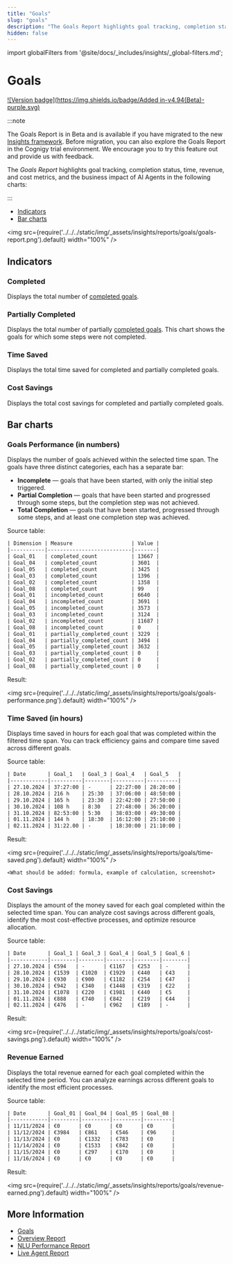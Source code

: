 ```yaml
---
title: "Goals"
slug: "goals"
description: "The Goals Report highlights goal tracking, completion status, time, revenue, and cost metrics, and the business impact of AI Agents."
hidden: false
---
```

import globalFilters from '@site/docs/_includes/insights/_global-filters.md';


# Goals

[![Version badge](https://img.shields.io/badge/Added in-v4.94(Beta)-purple.svg)](../../release-notes/4.94.md)

:::note

  The Goals Report is in Beta and is available if you have migrated to the new [Insights framework](../data-management/pre-aggregation.md).
  Before migration, you can also explore the Goals Report in the Cognigy trial environment.
  We encourage you to try this feature out and provide us with feedback.

  The _Goals Report_ highlights goal tracking, completion status, time, revenue, and cost metrics, and the business impact of AI Agents in the following charts:

:::


- [Indicators](#indicators)
- [Bar charts](#bar-charts)

<globalFilters />

<img src={require('../../../static/img/_assets/insights/reports/goals/goals-report.png').default} width="100%" />

## Indicators

### Completed

Displays the total number of [completed goals](../../ai/build/node-reference/analytics/track-goal.md).

### Partially Completed

Displays the total number of partially [completed goals](../../ai/build/node-reference/analytics/track-goal.md).
This chart shows the goals for which some steps were not completed.

### Time Saved

Displays the total time saved for completed and partially completed goals.

### Cost Savings

Displays the total cost savings for completed and partially completed goals.

## Bar charts

### Goals Performance (in numbers)

Displays the number of goals achieved within the selected time span.
The goals have three distinct categories, each has a separate bar:

- **Incomplete** — goals that have been started, with only the initial step triggered.
- **Partial Completion** — goals that have been started and progressed through some steps, but the completion step was not achieved.
- **Total Completion** — goals that have been started, progressed through some steps, and at least one completion step was achieved.

Source table:

```txt
| Dimension | Measure                   | Value |
|-----------|---------------------------|-------|
| Goal_01   | completed_count           | 13667 |
| Goal_04   | completed_count           | 3601  |
| Goal_05   | completed_count           | 3425  |
| Goal_03   | completed_count           | 1396  |
| Goal_02   | completed_count           | 1358  |
| Goal_08   | completed_count           | 99    |
| Goal_01   | incompleted_count         | 6640  |
| Goal_04   | incompleted_count         | 3691  |
| Goal_05   | incompleted_count         | 3573  |
| Goal_03   | incompleted_count         | 3124  |
| Goal_02   | incompleted_count         | 11687 |
| Goal_08   | incompleted_count         | 0     |
| Goal_01   | partially_completed_count | 3229  |
| Goal_04   | partially_completed_count | 3494  |
| Goal_05   | partially_completed_count | 3632  |
| Goal_03   | partially_completed_count | 0     |
| Goal_02   | partially_completed_count | 0     |
| Goal_08   | partially_completed_count | 0     |
```

Result:

<img src={require('../../../static/img/_assets/insights/reports/goals/goals-performance.png').default} width="100%" />

### Time Saved (in hours)

Displays time saved in hours for each goal that was completed within the filtered time span.
You can track efficiency gains and compare time saved across different goals.

Source table:

```txt
| Date       | Goal_1   | Goal_3 | Goal_4   | Goal_5   |
|------------|----------|--------|----------|----------|
| 27.10.2024 | 37:27:00 | -      | 22:27:00 | 28:20:00 |
| 28.10.2024 | 216 h    | 25:30  | 37:06:00 | 48:50:00 |
| 29.10.2024 | 165 h    | 23:30  | 22:42:00 | 27:50:00 |
| 30.10.2024 | 108 h    | 8:30   | 27:48:00 | 36:20:00 |
| 31.10.2024 | 82:53:00 | 5:30   | 38:03:00 | 49:30:00 |
| 01.11.2024 | 144 h    | 18:30  | 16:12:00 | 25:10:00 |
| 02.11.2024 | 31:22.00 | -      | 18:30:00 | 21:10:00 |
```

Result:

<img src={require('../../../static/img/_assets/insights/reports/goals/time-saved.png').default} width="100%" />

`<What should be added: formula, example of calculation, screenshot>`

### Cost Savings

Displays the amount of the money saved for each goal completed within the selected time span.
You can analyze cost savings across different goals, identify the most cost-effective processes, and optimize resource allocation.

Source table:

```txt
| Date       | Goal_1 | Goal_3 | Goal_4 | Goal_5 | Goal_6 |
|------------|--------|--------|--------|--------|--------|
| 27.10.2024 | €594   | -      | €1167  | €253   | -      |
| 28.10.2024 | €1539  | €1020  | €1929  | €440   | €43    |
| 29.10.2024 | €930   | €900   | €1182  | €254   | €47    |
| 30.10.2024 | €942   | €340   | €1448  | €319   | €22    |
| 31.10.2024 | €1078  | €220   | €1981  | €440   | €5     |
| 01.11.2024 | €888   | €740   | €842   | €219   | €44    |
| 02.11.2024 | €476   | -      | €962   | €189   | -      |
```

Result:

<img src={require('../../../static/img/_assets/insights/reports/goals/cost-savings.png').default} width="100%" />

### Revenue Earned

Displays the total revenue earned for each goal completed within the selected time period. 
You can analyze earnings across different goals to identify the most efficient processes.

Source table:

```txt
| Date       | Goal_01 | Goal_04 | Goal_05 | Goal_08 |
|------------|---------|---------|---------|---------|
| 11/11/2024 | €0      | €0      | €0      | €0      |
| 11/12/2024 | €3984   | €861    | €546    | €96     |
| 11/13/2024 | €0      | €1332   | €783    | €0      |
| 11/14/2024 | €0      | €1533   | €842    | €0      |
| 11/15/2024 | €0      | €297    | €170    | €0      |
| 11/16/2024 | €0      | €0      | €0      | €0      |
```

Result:

<img src={require('../../../static/img/_assets/insights/reports/goals/revenue-earned.png').default} width="100%" />

## More Information

- [Goals](../../ai/analyze/goals-and-tasks/goals.md)
- [Overview Report](overview.md)
- [NLU Performance Report](nlu-performance.md)
- [Live Agent Report](live-agent.md)
